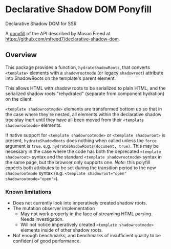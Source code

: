 # Declarative Shadow DOM Ponyfill

Declarative Shadow DOM for SSR

A [ponyfill](https://ponyfill.com/) of the API described by Mason Freed at https://github.com/mfreed7/declarative-shadow-dom.

## Overview

This package provides a function, `hydrateShadowRoots`, that converts `<template>` elements with a `shadowrootmode` (or legacy `shadowroot`) attribute into ShadowRoots on the template's parent element.

This allows HTML with shadow roots to be serialized to plain HTML, and the serialized shadow roots "rehydrated" (separate from component hydration) on the client.

`<template shadowrootmode>` elements are transformed bottom up so that in the case where they're nested, all elements within the declarative shadow tree stay inert until they have all been moved from their `<template shadowrootmode>` elements.

If native support for `<template shadowrootmode>` or `<template shadowroot>` is present, `hydrateShadowRoots` does nothing when called unless the `force` argument is `true`. e.g. `hydrateShadowRoots(document, true)`. This may be necessary in the case where the code has both the deprecated `<template shadowroot>` syntax and the standard `<template shadowrootmode>` syntax in the same page, but the browser only supports one. *Note:* this polyfill expects both attributes to be set during the transition period to the new `shadowrootmode` syntax (e.g. `<template shadowroot="open" shadowrootmode="open">`).

### Known limitations

* Does not currently look into imperatively created shadow roots.
* The mutation observer implementation
  * May not work properly in the face of streaming HTML parsing. Needs investigation.
  * Will not notice imperatively created `<template shadowrootmode>` elements inside of other shadow roots.
* Not enough benchmarks, and benchmarks of insufficient quality to be confident of good performance.
